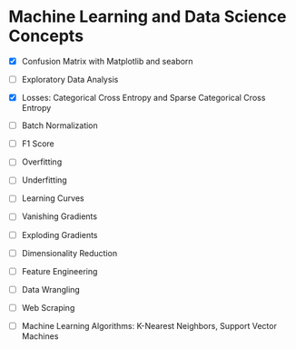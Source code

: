 # Machine Learning and Data Science Concepts

- [x] Confusion Matrix with Matplotlib and seaborn 

- [ ] Exploratory Data Analysis

- [x] Losses: Categorical Cross Entropy and Sparse Categorical Cross Entropy

- [ ] Batch Normalization

- [ ] F1 Score

- [ ] Overfitting

- [ ] Underfitting

- [ ] Learning Curves

- [ ] Vanishing Gradients

- [ ] Exploding Gradients

- [ ] Dimensionality Reduction

- [ ] Feature Engineering

- [ ] Data Wrangling

- [ ] Web Scraping

- [ ] Machine Learning Algorithms: K-Nearest Neighbors, Support Vector Machines